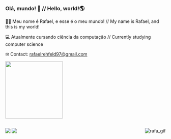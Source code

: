 ### Olá, mundo! 👋 // Hello, world!🌎
🧑🏻 Meu nome é Rafael, e esse é o meu mundo! //
    My name is Rafael, and this is my world!

💻 Atualmente cursando ciência da computação // Currently studying computer science

✉ Contact: rafaelrehfeld97@gmail.com

 <div>
  <a href="https://github.com/rehfeld13">
  <img height="180em" src="https://github-readme-stats.vercel.app/api?username=rehfeld13&show_icons=true&theme=black&include_all_commits=true&count_private=true"/>
</div>
  
  ##
 
<div> 
   <a href="https://instagram.com/rafaelucl" target="_blank"><img src="https://img.shields.io/badge/-Instagram-%23E4405F?style=for-the-badge&logo=instagram&logoColor=white" target="_blank"></a>
  <a href = "mailto:rafaelrehfeld97@gmail.com"><img src="https://img.shields.io/badge/-Gmail-%23333?style=for-the-badge&logo=gmail&logoColor=white" target="_blank"></a>
   <img align="right" alt="rafa_gif" src="https://c.tenor.com/zWLzYDsUprAAAAAM/anime-boy.gif">
</div>
  
<!--
**rehfeld13/rehfeld13** is a ✨ _special_ ✨ repository because its `README.md` (this file) appears on your GitHub profile.

Here are some ideas to get you started:

- 🔭 I’m currently working on ...
- 🌱 I’m currently learning ...
- 👯 I’m looking to collaborate on ...
- 🤔 I’m looking for help with ...
- 💬 Ask me about ...
- 📫 How to reach me: ...
- 😄 Pronouns: ...
- ⚡ Fun fact: ...
-->
